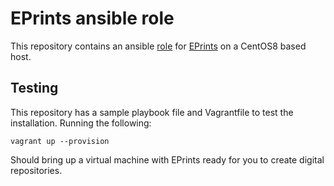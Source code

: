 EPrints ansible role
====================

This repository contains an ansible [role](https://docs.ansible.com/ansible/latest/user_guide/playbooks_reuse_roles.html) for [EPrints](https://www.eprints.org) on a CentOS8 based host.

Testing
-------
This repository has a sample playbook file and Vagrantfile to test the installation. Running the following:
```
vagrant up --provision
```
Should bring up a virtual machine with EPrints ready for you to create digital repositories.

